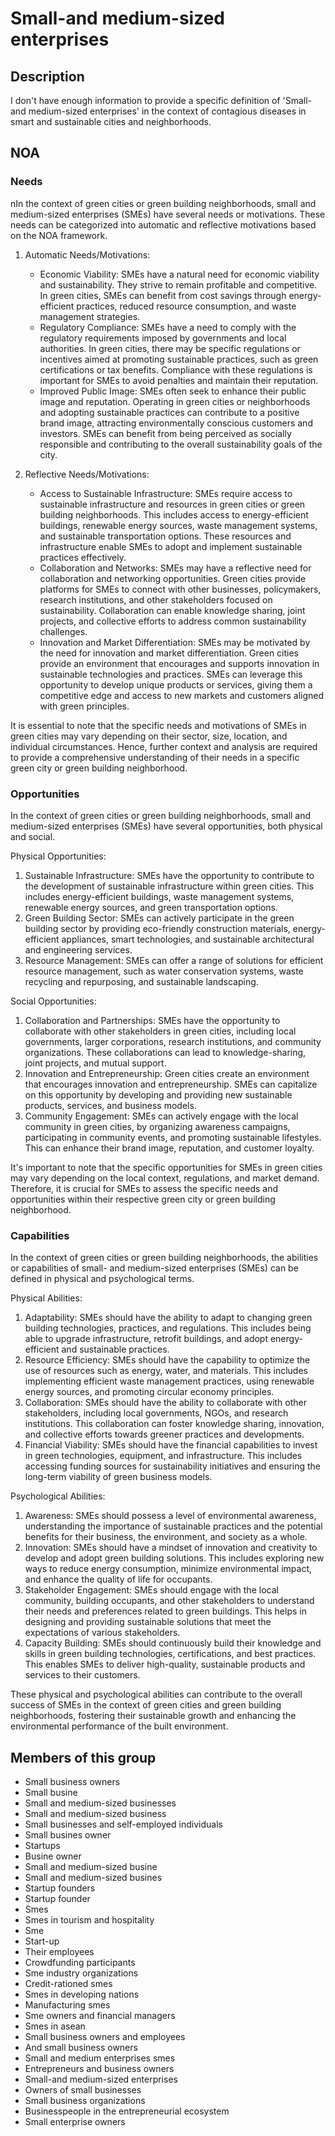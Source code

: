 # Small-and medium-sized enterprises

## Description

I don't have enough information to provide a specific definition of 'Small-and medium-sized enterprises' in the context of contagious diseases in smart and sustainable cities and neighborhoods.

## NOA

### Needs

nIn the context of green cities or green building neighborhoods, small and medium-sized enterprises (SMEs) have several needs or motivations. These needs can be categorized into automatic and reflective motivations based on the NOA framework.

1. Automatic Needs/Motivations:
   - Economic Viability: SMEs have a natural need for economic viability and sustainability. They strive to remain profitable and competitive. In green cities, SMEs can benefit from cost savings through energy-efficient practices, reduced resource consumption, and waste management strategies.
   - Regulatory Compliance: SMEs have a need to comply with the regulatory requirements imposed by governments and local authorities. In green cities, there may be specific regulations or incentives aimed at promoting sustainable practices, such as green certifications or tax benefits. Compliance with these regulations is important for SMEs to avoid penalties and maintain their reputation.
   - Improved Public Image: SMEs often seek to enhance their public image and reputation. Operating in green cities or neighborhoods and adopting sustainable practices can contribute to a positive brand image, attracting environmentally conscious customers and investors. SMEs can benefit from being perceived as socially responsible and contributing to the overall sustainability goals of the city.

2. Reflective Needs/Motivations:
   - Access to Sustainable Infrastructure: SMEs require access to sustainable infrastructure and resources in green cities or green building neighborhoods. This includes access to energy-efficient buildings, renewable energy sources, waste management systems, and sustainable transportation options. These resources and infrastructure enable SMEs to adopt and implement sustainable practices effectively.
   - Collaboration and Networks: SMEs may have a reflective need for collaboration and networking opportunities. Green cities provide platforms for SMEs to connect with other businesses, policymakers, research institutions, and other stakeholders focused on sustainability. Collaboration can enable knowledge sharing, joint projects, and collective efforts to address common sustainability challenges.
   - Innovation and Market Differentiation: SMEs may be motivated by the need for innovation and market differentiation. Green cities provide an environment that encourages and supports innovation in sustainable technologies and practices. SMEs can leverage this opportunity to develop unique products or services, giving them a competitive edge and access to new markets and customers aligned with green principles.

It is essential to note that the specific needs and motivations of SMEs in green cities may vary depending on their sector, size, location, and individual circumstances. Hence, further context and analysis are required to provide a comprehensive understanding of their needs in a specific green city or green building neighborhood.

### Opportunities

In the context of green cities or green building neighborhoods, small and medium-sized enterprises (SMEs) have several opportunities, both physical and social. 

Physical Opportunities:
1. Sustainable Infrastructure: SMEs have the opportunity to contribute to the development of sustainable infrastructure within green cities. This includes energy-efficient buildings, waste management systems, renewable energy sources, and green transportation options.
2. Green Building Sector: SMEs can actively participate in the green building sector by providing eco-friendly construction materials, energy-efficient appliances, smart technologies, and sustainable architectural and engineering services.
3. Resource Management: SMEs can offer a range of solutions for efficient resource management, such as water conservation systems, waste recycling and repurposing, and sustainable landscaping.

Social Opportunities:
1. Collaboration and Partnerships: SMEs have the opportunity to collaborate with other stakeholders in green cities, including local governments, larger corporations, research institutions, and community organizations. These collaborations can lead to knowledge-sharing, joint projects, and mutual support.
2. Innovation and Entrepreneurship: Green cities create an environment that encourages innovation and entrepreneurship. SMEs can capitalize on this opportunity by developing and providing new sustainable products, services, and business models.
3. Community Engagement: SMEs can actively engage with the local community in green cities, by organizing awareness campaigns, participating in community events, and promoting sustainable lifestyles. This can enhance their brand image, reputation, and customer loyalty.

It's important to note that the specific opportunities for SMEs in green cities may vary depending on the local context, regulations, and market demand. Therefore, it is crucial for SMEs to assess the specific needs and opportunities within their respective green city or green building neighborhood.

### Capabilities

In the context of green cities or green building neighborhoods, the abilities or capabilities of small- and medium-sized enterprises (SMEs) can be defined in physical and psychological terms.

Physical Abilities:
1. Adaptability: SMEs should have the ability to adapt to changing green building technologies, practices, and regulations. This includes being able to upgrade infrastructure, retrofit buildings, and adopt energy-efficient and sustainable practices.
2. Resource Efficiency: SMEs should have the capability to optimize the use of resources such as energy, water, and materials. This includes implementing efficient waste management practices, using renewable energy sources, and promoting circular economy principles.
3. Collaboration: SMEs should have the ability to collaborate with other stakeholders, including local governments, NGOs, and research institutions. This collaboration can foster knowledge sharing, innovation, and collective efforts towards greener practices and developments.
4. Financial Viability: SMEs should have the financial capabilities to invest in green technologies, equipment, and infrastructure. This includes accessing funding sources for sustainability initiatives and ensuring the long-term viability of green business models.

Psychological Abilities:
1. Awareness: SMEs should possess a level of environmental awareness, understanding the importance of sustainable practices and the potential benefits for their business, the environment, and society as a whole.
2. Innovation: SMEs should have a mindset of innovation and creativity to develop and adopt green building solutions. This includes exploring new ways to reduce energy consumption, minimize environmental impact, and enhance the quality of life for occupants.
3. Stakeholder Engagement: SMEs should engage with the local community, building occupants, and other stakeholders to understand their needs and preferences related to green buildings. This helps in designing and providing sustainable solutions that meet the expectations of various stakeholders.
4. Capacity Building: SMEs should continuously build their knowledge and skills in green building technologies, certifications, and best practices. This enables SMEs to deliver high-quality, sustainable products and services to their customers.

These physical and psychological abilities can contribute to the overall success of SMEs in the context of green cities and green building neighborhoods, fostering their sustainable growth and enhancing the environmental performance of the built environment.

## Members of this group

* Small business owners
* Small busine
* Small and medium-sized businesses
* Small and medium-sized business
* Small businesses and self-employed individuals
* Small busines owner
* Startups
* Busine owner
* Small and medium-sized busine
* Small and medium-sized busines
* Startup founders
* Startup founder
* Smes
* Smes in tourism and hospitality
* Sme
* Start-up
* Their employees
* Crowdfunding participants
* Sme industry organizations
* Credit-rationed smes
* Smes in developing nations
* Manufacturing smes
* Sme owners and financial managers
* Smes in asean
* Small business owners and employees
* And small business owners
* Small and medium enterprises smes
* Entrepreneurs and business owners
* Small-and medium-sized enterprises
* Owners of small businesses
* Small business organizations
* Businesspeople in the entrepreneurial ecosystem
* Small enterprise owners